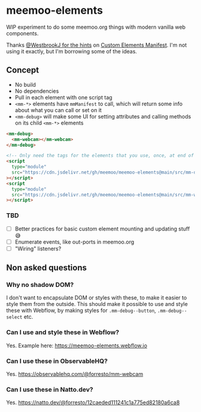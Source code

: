 # meemoo-elements

WIP experiment to do some meemoo.org things with modern vanilla web components.

Thanks [@WestbrookJ for the hints](https://twitter.com/WestbrookJ/status/1456958739538448389) on [Custom Elements Manifest](https://dev.to/open-wc/introducing-custom-elements-manifest-gkk). I'm not using it exactly, but I'm borrowing some of the ideas.

## Concept

- No build
- No dependencies
- Pull in each element with one script tag
- `<mm-*>` elements have `mmManifest` to call, which will return some info about what you can call or set on it
- `<mm-debug>` will make some UI for setting attributes and calling methods on its child `<mm-*>` elements

```html
<mm-debug>
  <mm-webcam></mm-webcam>
</mm-debug>

<!-- Only need the tags for the elements that you use, once, at end of body. -->
<script
  type="module"
  src="https://cdn.jsdelivr.net/gh/meemoo/meemoo-elements@main/src/mm-debug.js"
></script>
<script
  type="module"
  src="https://cdn.jsdelivr.net/gh/meemoo/meemoo-elements@main/src/mm-webcam.js"
></script>
```

### TBD

- [ ] Better practices for basic custom element mounting and updating stuff 😅
- [ ] Enumerate events, like out-ports in meemoo.org
- [ ] "Wiring" listeners?

## Non asked questions

### Why no shadow DOM?

I don't want to encapsulate DOM or styles with these, to make it easier to style them from the outside. This should make it possible to use and style these with Webflow, by making styles for `.mm-debug--button`, `.mm-debug--select` etc.

### Can I use and style these in Webflow?

Yes. Example here: https://meemoo-elements.webflow.io

### Can I use these in ObservableHQ?

Yes. https://observablehq.com/@forresto/mm-webcam

### Can I use these in Natto.dev?

Yes. https://natto.dev/@forresto/12caeded111241c1a775ed82180a6ca8
